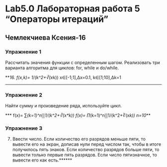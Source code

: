 # Lab5.0 Лабораторная работа  5 “Операторы итераций”
## Чемлекчиева Ксения-16
### Упражнение 1
Рассчитать значения функции с определенным шагом. Реализовать три варианта алгоритма для циклов: for, while и do/while.

***16. f(x,k)=  1/(k^2+∛(x*k))
x∈[-1;1],∆x=0.1,
 k∈[1;10],∆k=1
***

### Упражнение 2
Найти сумму и произведение ряда, используйте цикл.

*** f(x)= ∑_(k=1)^n▒1/(k^2+∛(x*k))
f(x)= ∏_(k=1)^n▒1/(k^2+∛(x*k))
n=10***
### Упражнение 3
7.	Ввести число. Если количество его разрядов меньше пяти, то вывести его на экран, дописав нули перед числом так, чтобы в итоге получилось пять знаков. Если количество разрядов больше пяти, то вывести только первые пять разрядов. Если число пятизначное, то вывести его как есть.******

